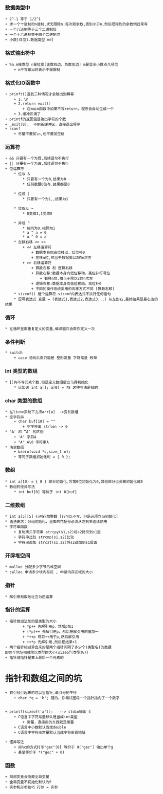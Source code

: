 ### 数据类型中
    + 2^-1 等于 1/2^1
    + 求一个十进制的n进制,求无限除n,每次取余数,直到小于n,然后把得到的余数倒过来写
    + 一个八进制等于三个二进制位
    + 一个十六进制等于四个二进制位
    + 小数[详见1.数据类型.md]

### 格式输出符中
    + %n.m接类型 n是位宽[正数右边，负数左边] m是显示小数点几号位
        + n不写输出时表示不做限制

### 格式化IO函数中
    + prinft()遇到三种情况才会输出到屏幕
        + 1，\n
        + 2.return exit()
            + 在main函数中如果不写return，程序会自动生成一个
        + 3.缓冲区满了
    + printf的返回值是输出字符的个数 
    + _exit(0);  不刷新缓冲区，直接退出程序
    + scanf
        + 尽量不要加\n,也不要加空格

### 运算符
    + && 只要有一个为假,后续语句不执行
    + || 只要有一个为真,后续语句不执行
    + 位运算符
        * 位与 &    
            * 只要有一个为0,结果为0
            * 任何数跟0位与,结果都是0

        * 位或 |    
            * 只要有一个为1,,结果为1

        * 位取反 ~  
            * 0变成1,1变成0

        * 异或 ^    
            * 相同为0,相异为1
            * a ^ a = 0
            * a ^ 0 = a
        * 左移右移 << >>
            + << 左移运算符
                + 数据本身向高位移动，低位补0
                + 左移n位,相当于数据乘以2的n次方
            + >> 右移运算符
                + 算数右移 和 逻辑右移
                + 算数右移:数据本身向低位移动，高位补符号位
                    + 右移n位,相当于除以2的n次方
                + 逻辑右移:数据本身向低位移动，高位补0
                + 不同的操作系统采用的右移方式不同 [算数右移]
        * sizeof() 是个运算符.sizeof内表达式不执行任何语句
        * 逗号表达式 变量 = (表达式1,表达式2,表达式3...) 从左到右,最终结果是最右边的结果

### 循环
    * 在循环里面重复定义的变量,编译器只会帮你定义一次

### 条件判断
    * switch
        + case 语句后面只能是 整形常量 字符常量 枚举


### int 类型的数组
    * []内不写元素个数,但是定义数组后立马得初始化
        * 比如说 int a[]; a[0] = 78 这种写法是错的

### char 类型的数组
    * 在liunx系统下支持arr[a]  ->变长数组
    * 空字符串
        + char buf[10] = ""
            + 空字符串 strlen -> 0
    * 'A' 和 “A” 的区别
        + 'A' 字符A
        + "A" A\0 字符串A
    * 清空数组
        + bzero(void *s,size_t n);
        + 等同于数组初始化时 = { 0 };

### 数组
    * int a[10] = { 0 } 部分初始化,将第0位初始化为0,其他部分也会被初始化成0
    * 数组的怪异写法
        * int buf[0] 等价于 int 0[buf]

### 二维数组
    * int a[5][5] 行列存放整数 [行可以不写，但是必须立马初始化]
    * 语法要求：分组初始化，里面的花括号必须从左到右连续使用 
    * 字符串函数
        + 复制拷贝字符串 strcpy(s1,s2)将s2拷贝到s1里
        + 字符串比较 strcmp(s1,s2)比较
        + 字符串追加 strcat(s1,s2)将s2追加到s1后面

### 开辟堆空间
    * malloc 分配多少字节的堆空间
    * calloc 申请多少块内存区 , 申请内存区域的大小

### 指针
    * 解引用和取地址互为逆运算

### 指针的运算
    + 指针做加法加的是类型的大小
            + *p++ 先解引用p，然后p加1
            + (*p)++ 先解引用p，然后把解引用的值加一
            + *++p 现将++用于p,然后解引用
            + ++*p 先解引用,然后把结果+1
    + 两个指针相减算出来的是两个指针间隔了多少个(类型名)的数据
    即两个地址相减除以类型的大小(sizeof(类型名))
    + 指针减指针是算上最后一个元素的

# 指针和数组之间的坑
    + 双引号引起来的可以当指针,单引号的不行
        + char *q = 'h'; 错的，你再试图将一个指针指向了一个数字


    + printf(sizeof('a'));   --> stdin输出 4
        + C语言中字符常量默认是当成int类型
            + 常量，直接用的东西就是常量
        + C语言中小数默认当成double
        + C语言中字符串常量默认当成字符串首地址

    + 怪异写法
        + 用%c的方式打印"gec"[0] 等价于 0["gec"] 输出单个g
        + 甚至等价于 *("gec" + 0)

### 函数
    + 局部变量会隐藏全局变量
    + 全局变量不初始化默认为0
    + 实参和形参技巧 行参 = 实参


